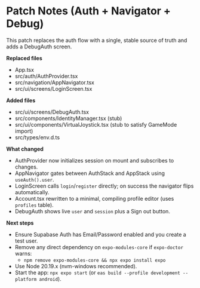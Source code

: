 # Patch Notes (Auth + Navigator + Debug)

This patch replaces the auth flow with a single, stable source of truth and adds a DebugAuth screen.

**Replaced files**
- App.tsx
- src/auth/AuthProvider.tsx
- src/navigation/AppNavigator.tsx
- src/ui/screens/LoginScreen.tsx

**Added files**
- src/ui/screens/DebugAuth.tsx
- src/components/IdentityManager.tsx (stub)
- src/ui/components/VirtualJoystick.tsx (stub to satisfy GameMode import)
- src/types/env.d.ts

**What changed**
- AuthProvider now initializes session on mount and subscribes to changes.
- AppNavigator gates between AuthStack and AppStack using `useAuth().user`.
- LoginScreen calls `login`/`register` directly; on success the navigator flips automatically.
- Account.tsx rewritten to a minimal, compiling profile editor (uses `profiles` table).
- DebugAuth shows live `user` and `session` plus a Sign out button.

**Next steps**
- Ensure Supabase Auth has Email/Password enabled and you create a test user.
- Remove any direct dependency on `expo-modules-core` if `expo-doctor` warns:
  - `npm remove expo-modules-core && npx expo install expo`
- Use Node 20.19.x (nvm-windows recommended).
- Start the app: `npx expo start` (or `eas build --profile development --platform android`).


